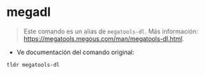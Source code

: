 # megadl

> Este comando es un alias de `megatools-dl`.
> Más información: <https://megatools.megous.com/man/megatools-dl.html>.

- Ve documentación del comando original:

`tldr megatools-dl`
